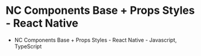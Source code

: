 # NC Components Base + Props Styles - React Native
- NC Components Base + Props Styles - React Native - Javascript, TypeScript
